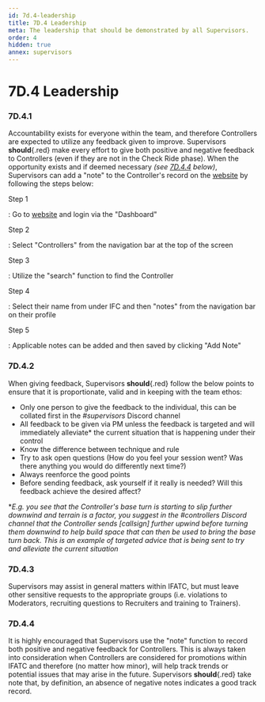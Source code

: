 ```yaml
---
id: 7d.4-leadership
title: 7D.4 Leadership
meta: The leadership that should be demonstrated by all Supervisors.
order: 4
hidden: true
annex: supervisors
---
```


# 7D.4 Leadership



### 7D.4.1

Accountability exists for everyone within the team, and therefore Controllers are expected to utilize any feedback given to improve. Supervisors **should**{.red} make every effort to give both positive and negative feedback to Controllers (even if they are not in the Check Ride phase). When the opportunity exists and if deemed necessary *(see [7D.4.4](/guide/atc-manual/7d.-supervisors/7d.4-leadership#7d.4.4) below)*, Supervisors can add a "note" to the Controller's record on the [website](https://if-atc.com) by following the steps below:



Step 1

: Go to [website](https://if-atc.com) and login via the "Dashboard"



Step 2

: Select "Controllers" from the navigation bar at the top of the screen



Step 3

: Utilize the "search" function to find the Controller



Step 4

: Select their name from under IFC and then "notes" from the navigation bar on their profile



Step 5

: Applicable notes can be added and then saved by clicking "Add Note"



### 7D.4.2

When giving feedback, Supervisors **should**{.red} follow the below points to ensure that it is proportionate, valid and in keeping with the team ethos:



- Only one person to give the feedback to the individual, this can be collated first in the *#supervisors* Discord channel
- All feedback to be given via PM unless the feedback is targeted and will immediately alleviate* the current situation that is happening under their control
- Know the difference between technique and rule
- Try to ask open questions (How do you feel your session went? Was there anything you would do differently next time?)
- Always reenforce the good points
- Before sending feedback, ask yourself if it really is needed? Will this feedback achieve the desired affect?



**E.g. you see that the Controller's base turn is starting to slip further downwind and terrain is a factor, you suggest in the #controllers Discord channel that the Controller sends [callsign] further upwind before turning them downwind to help build space that can then be used to bring the base turn back. This is an example of targeted advice that is being sent to try and alleviate the current situation*



### 7D.4.3

Supervisors may assist in general matters within IFATC, but must leave other sensitive requests to the appropriate groups (i.e. violations to Moderators, recruiting questions to Recruiters and training to Trainers). 



### 7D.4.4

It is highly encouraged that Supervisors use the "note" function to record both positive and negative feedback for Controllers. This is always taken into consideration when Controllers are considered for promotions within IFATC and therefore (no matter how minor), will help track trends or potential issues that may arise in the future. Supervisors **should**{.red} take note that, by definition, an absence of negative notes indicates a good track record.